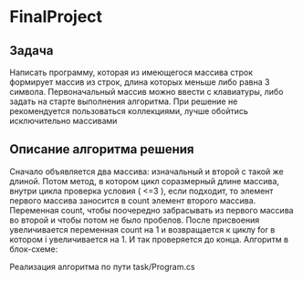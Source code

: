 # FinalProject

## Задача

Написать программу, которая из имеющегося массива строк формирует массив из строк, длина которых меньше либо равна 3 символа. Первоначальный массив можно ввести с клавиатуры, либо задать на старте выполнения алгоритма. При решение не рекомендуется пользоваться коллекциями, лучше обойтись исключительно массивами

## Описание алгоритма решения

Сначало объявляется два массива: изначальный и второй с такой же длиной. Потом метод, в котором цикл соразмерный длине массива, внутри цикла проверка условия ( <=3 ), если подходит, то элемент первого массива заносится в count элемент второго массива. Переменная count, чтобы поочередно забрасывать из первого массива во второй и чтобы потом не было пробелов. После присвоения увеличивается переменная count на 1 и возвращается к циклу for в котором i увеличивается на 1. И так проверяется до конца.
Алгоритм в блок-схеме:

Реализация алгоритма по пути task/Program.cs
